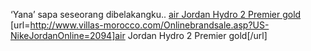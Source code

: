 ‘Yana’ sapa seseorang dibelakangku..
 <a href="http://www.villas-morocco.com/Onlinebrandsale.asp?US-NikeJordanOnline=2094" >air Jordan Hydro 2 Premier gold</a>
[url=http://www.villas-morocco.com/Onlinebrandsale.asp?US-NikeJordanOnline=2094]air Jordan Hydro 2 Premier gold[/url]